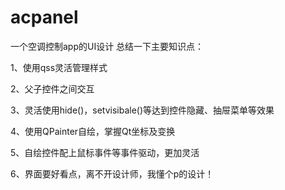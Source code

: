 # acpanel
一个空调控制app的UI设计
总结一下主要知识点：

1、使用qss灵活管理样式

2、父子控件之间交互

3、灵活使用hide()，setvisibale()等达到控件隐藏、抽屉菜单等效果

4、使用QPainter自绘，掌握Qt坐标及变换

5、自绘控件配上鼠标事件等事件驱动，更加灵活

6、界面要好看点，离不开设计师，我懂个p的设计！

